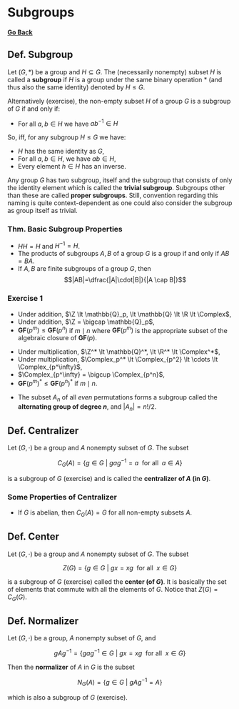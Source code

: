 # Subgroups

[**Go Back**](../00-index.md)

## Def. Subgroup

Let $(G, *)$ be a group and $H \subseteq G$. The (necessarily nonempty) subset $H$ is called a **subgroup** if $H$ is a group under the same binary operation $*$ (and thus also the same identity) denoted by $H \leq G$.

Alternatively (exercise), the non-empty subset $H$ of a group $G$ is a subgroup of $G$ if and only if:

* For all $a,b \in H$ we have $ab^{-1} \in H$

So, iff, for any subgroup $H \leq G$ we have:

* $H$ has the same identity as $G$,
* For all $a,b \in H$, we have $ab \in H$,
* Every element $h \in H$ has an inverse.

Any group $G$ has two subgroup, itself and the subgroup that consists of only the identity element which is called the **trivial subgroup**. Subgroups other than these are called **proper subgroups**. Still, convention regarding this naming is quite context-dependent as one could also consider the subgroup as group itself as trivial.

### Thm. Basic Subgroup Properties

* $HH = H$ and $H^{-1} = H$.
* The products of subgroups $A,B$ of a group $G$ is a group if and only if $AB=BA$.
* If $A,B$ are finite subgroups of a group $G$, then
$$|AB|=\dfrac{|A|\cdot|B|}{|A \cap B|}$$

### Exercise 1

* Under addition, $\Z \lt \mathbb{Q}_p, \lt \mathbb{Q} \lt \R \lt \Complex$,
* Under addition, $\Z = \bigcap \mathbb{Q}_p$,
* $\mathbf{GF}(p^m) \leq \mathbf{GF}(p^n)$ if $m \mid n$ where $\mathbf{GF}(p^m)$ is the appropriate subset of the algebraic closure of $\mathbf{GF}(p)$.

<!--  -->

* Under multiplication, $\Z^* \lt \mathbb{Q}^*, \lt \R^* \lt \Complex^*$,
* Under multiplication, $\Complex_p^* \lt \Complex_{p^2} \lt \cdots \lt \Complex_{p^\infty}$,
* $\Complex_{p^\infty} = \bigcup \Complex_{p^n}$,
* $\mathbf{GF}(p^m)^* \leq \mathbf{GF}(p^n)^*$ if $m \mid n$.

<!--  -->

* The subset $A_n$ of all _even_ permutations forms a subgroup called the **alternating group of degree $n$**, and $|A_n|=n!/2$.

<!-- TODO: Add more exercises here from kargapolov p.27 and other sources -->

## Def. Centralizer

Let $(G, \cdot)$ be a group and $A$ nonempty subset of $G$. The subset

$$C_G(A) = \{ g \in G \> | \> gag^{-1} = a \enspace \text{for all} \enspace a \in A \}$$

is a subgroup of $G$ (exercise) and is called the **centralizer of $A$ (in $G$)**.

### Some Properties of Centralizer

* If $G$ is abelian, then $C_G(A) = G$ for all non-empty subsets $A$.

## Def. Center

Let $(G, \cdot)$ be a group and $A$ nonempty subset of $G$. The subset

$$Z(G) = \{ g \in G \> | \> gx=xg \enspace \text{for all} \enspace x \in G \}$$

is a subgroup of $G$ (exercise) called the **center (of $G$)**. It is basically the set of elements that commute with all the elements of $G$. Notice that $Z(G) = C_G(G)$.

## Def. Normalizer

Let $(G, \cdot)$ be a group, $A$ nonempty subset of $G$, and

$$gAg^{-1} = \{ gag^{-1} \in G \> | \> gx=xg \enspace \text{for all} \enspace x \in G \}$$

Then the **normalizer** of $A$ in $G$ is the subset

$$N_G(A) = \{ g \in G \> | \> gAg^{-1} = A \}$$

which is also a subgroup of $G$ (exercise).
